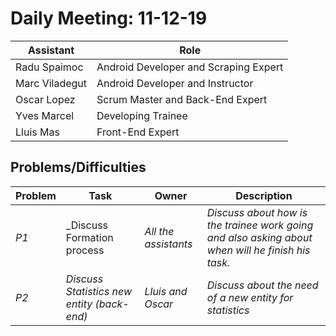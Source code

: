 # Daily Meeting: 11-12-19

| Assistant  | Role  |  
|---|---|
| Radu Spaimoc  | Android Developer and Scraping Expert |   
| Marc Viladegut  | Android Developer and Instructor  |   
| Oscar Lopez |  Scrum Master and Back-End Expert|  
| Yves Marcel | Developing Trainee |
| Lluis Mas |   Front-End Expert |  

## Problems/Difficulties
| Problem  | Task  | Owner | Description |
|---|---|---|---|
| _P1_ | _Discuss Formation process | _All the assistants_ | _Discuss about how is the trainee work going and also asking about when will he finish his task._ |
| _P2_ | _Discuss Statistics new entity (back-end)_ | _Lluis and Oscar_ | _Discuss about the need of a new entity for statistics_ |
